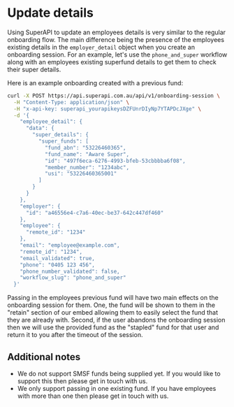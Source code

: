 # Update details

Using SuperAPI to update an employees details is very similar to the regular onboarding flow. The main difference being the presence of the employees existing details in the `employer_detail` object when you create an onboarding session. For an example, let's use the `phone_and_super` workflow along with an employees existing superfund details to get them to check their super details.

Here is an example onboarding created with a previous fund:

```bash
curl -X POST https://api.superapi.com.au/api/v1/onboarding-session \
  -H "Content-Type: application/json" \
  -H "x-api-key: superapi_yourapikeysDZFUnrDIyNp7YTAPDcJXge" \
  -d '{
    "employee_detail": {
      "data": {
        "super_details": {
          "super_funds": [
            "fund_abn": "53226460365",
            "fund_name": "Aware Super",
            "id": "497f6eca-6276-4993-bfeb-53cbbbba6f08",
            "member_number": "1234abc",
            "usi": "53226460365001"
          ]
        }
      }
    },
    "employer": {
      "id": "a46556e4-c7a6-40ec-be37-642c447df460"
    },
    "employee": {
      "remote_id": "1234"
    },
    "email": "employee@example.com",
    "remote_id": "1234",
    "email_validated": true,
    "phone": "0405 123 456",
    "phone_number_validated": false,
    "workflow_slug": "phone_and_super"
  }'
```

Passing in the employees previous fund will have two main effects on the onboarding session for them. One, the fund will be shown to them in the "retain" section of our embed allowing them to easily select the fund that they are already with. Second, if the user abandons the onboarding session then we will use the provided fund as the "stapled" fund for that user and return it to you after the timeout of the session.

## Additional notes

- We do not support SMSF funds being supplied yet. If you would like to support this then please get in touch with us.
- We only support passing in one existing fund. If you have employees with more than one then please get in touch with us.
